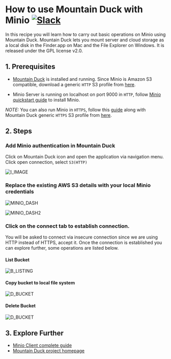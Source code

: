 # How to use Mountain Duck with Minio [![Slack](https://slack.minio.io/slack?type=svg)](https://slack.minio.io)

In this recipe you will learn how to carry out basic operations on Minio using Mountain Duck. Mountain Duck lets you mount server and cloud storage as a local disk in the Finder.app on Mac and the File Explorer on Windows. It is released under the GPL license v2.0. 

## 1. Prerequisites

* [Mountain Duck](https://mountainduck.io/) is installed and running. Since Minio is Amazon S3 compatible, download a generic ``HTTP`` S3 profile from [here](https://trac.cyberduck.io/wiki/help/en/howto/s3#HTTP).

* Minio Server is running on localhost on port 9000 in ``HTTP``, follow [Minio quickstart guide](https://docs.minio.io/docs/minio-quickstart-guide) to install Minio. 

_NOTE:_ You can also run Minio in ``HTTPS``, follow this [guide](https://docs.minio.io/docs/generate-let-s-encypt-certificate-using-concert-for-minio) along with Mountain Duck generic ``HTTPS`` S3 profile from [here](https://trac.cyberduck.io/wiki/help/en/howto/s3#HTTPS). 

## 2. Steps

### Add Minio authentication in Mountain Duck

Click on Mountain Duck icon and open the application via navigation menu. Click open connection, select ``S3(HTTP)``

![I_IMAGE](https://github.com/minio/cookbook/blob/master/docs/screenshots/mountainduck/defaultdashboard.jpg?raw=true)

### Replace the existing AWS S3 details with your local Minio credentials 

![MINIO_DASH](https://github.com/minio/cookbook/blob/master/docs/screenshots/mountainduck/connecttominio.jpg?raw=true)

![MINIO_DASH2](https://github.com/minio/cookbook/blob/master/docs/screenshots/mountainduck/connecttominio1.jpg?raw=true)


### Click on the connect tab to establish connection.

You will be asked to connect via insecure connection since we are using HTTP instead of HTTPS, accept it. Once the connection is established you can explore further, some operations are listed below. 

#### List Bucket

![B_LISTING](https://github.com/minio/cookbook/blob/master/docs/screenshots/mountainduck/listbuckets.jpg?raw=true)

#### Copy bucket to local file system

![D_BUCKET](https://github.com/minio/cookbook/blob/master/docs/screenshots/mountainduck/copybucket.jpg?raw=true)

#### Delete Bucket

![D_BUCKET](https://github.com/minio/cookbook/blob/master/docs/screenshots/mountainduck/deletebucket.jpg?raw=true)

## 3. Explore Further

* [Minio Client complete guide](https://docs.minio.io/docs/minio-client-complete-guide)
* [Mountain Duck project homepage](https://mountainduck.io)

